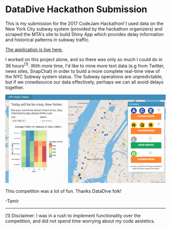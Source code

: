 # DataDive Hackathon Submission

This is my submission for the 2017 CodeJam Hackathon! I used data on the New York City subway system (provided by the hackathon organizers) and scraped the MTA's site to build Shiny App which provides delay information and historical patterns in subway traffic. 

[The application is live here.](https://tamir.shinyapps.io/nyc-metro-delays/)

I worked on this project alone, and so there was only so much I could do in 36 hours<sup>[1]</sup>. With more time, I'd like to mine more text data (e.g from Twitter, news sites, SnapChat) in order to build a more complete real-time view of the NYC Subway system status. 
The Subway operations are unpredictable, but if we crowdsource our data effectively, perhaps we can all avoid delays together.


![](screenshot.png)

This competiton was a lot of fun. Thanks DataDive folk!

-Tamir

---

[1] Disclaimer: I was in a rush to implement functionality over the competition, and did not spend time worrying about my code aestetics.
